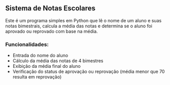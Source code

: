 
## Sistema de Notas Escolares

Este é um programa simples em Python que lê o nome de um aluno e suas notas bimestrais, calcula a média das notas e determina se o aluno foi aprovado ou reprovado com base na média.

### Funcionalidades:

- Entrada do nome do aluno
- Cálculo da média das notas de 4 bimestres
- Exibição da média final do aluno
- Verificação do status de aprovação ou reprovação (média menor que 70 resulta em reprovação)

